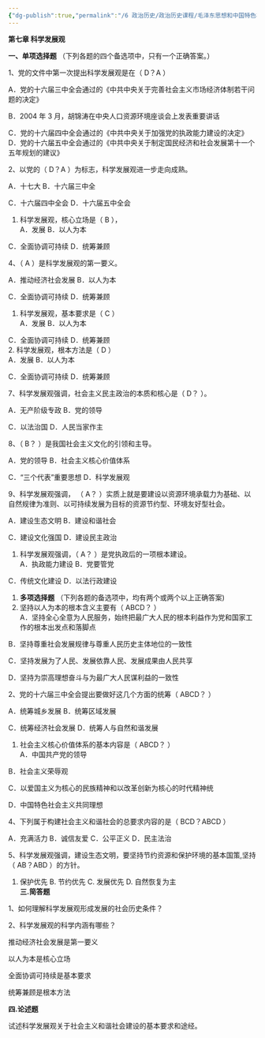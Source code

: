```yaml
---
{"dg-publish":true,"permalink":"/6 政治历史/政治历史课程/毛泽东思想和中国特色社会主义理论体系概论/第七章复习题 科学发展观/","title":"第七章复习题 科学发展观"}
---
```



**第七章 科学发展观**

**一、单项选择题** （下列各题的四个备选项中，只有一个正确答案。）

1、党的文件中第一次提出科学发展观是在（ D？A ）

A．党的十六届三中全会通过的《中共中央关于完善社会主义市场经济体制若干问题的决定》

B．2004 年 3 月，胡锦涛在中央人口资源环境座谈会上发表重要讲话

C．党的十六届四中全会通过的《中共中央关于加强党的执政能力建设的决定》 D．党的十六届五中全会通过的《中共中央关于制定国民经济和社会发展第十一个五年规划的建议》

2、以党的（ D？A ）为标志，科学发展观进一步走向成熟。

A．十七大 B．十六届三中全

C．十六届四中全会 D．十六届五中全会
1.  科学发展观，核心立场是（ B ），  
A．发展 B．以人为本

C．全面协调可持续 D．统筹兼顾

4、（ A ）是科学发展观的第一要义。

A．推动经济社会发展 B．以人为本

C．全面协调可持续 D．统筹兼顾
1.  科学发展观，基本要求是（ C ）  
A．发展 B．以人为本

C．全面协调可持续 D．统筹兼顾  
2.  科学发展观，根本方法是（ D ）  
A．发展 B．以人为本

C．全面协调可持续 D．统筹兼顾

7、科学发展观强调，社会主义民主政治的本质和核心是（ D？ ）。

A．无产阶级专政 B．党的领导

C．以法治国 D．人民当家作主

8、（ B？ ）是我国社会主义文化的引领和主导。

A．党的领导 B．社会主义核心价值体系

C．“三个代表”重要思想 D．科学发展观

9、科学发展观强调， （ A？ ）实质上就是要建设以资源环境承载力为基础、以自然规律为准则、以可持续发展为目标的资源节约型、环境友好型社会。

A．建设生态文明 B．建设和谐社会

C．建设文化强国 D．建设民主政治
1.  科学发展观强调，（ A？ ）是党执政后的一项根本建设。  
A．执政能力建设 B．党要管党

C．传统文化建设 D．以法行政建设
1.  **多项选择题** （下列各题的备选项中，均有两个或两个以上正确答案)
1.  坚持以人为本的根本含义主要有（ ABCD？ ）  
A．坚持全心全意为人民服务，始终把最广大人民的根本利益作为党和国家工作的根本出发点和落脚点

B．坚持尊重社会发展规律与尊重人民历史主体地位的一致性

C．坚持发展为了人民、发展依靠人民、发展成果由人民共享

D．坚持为崇高理想奋斗与为最广大人民谋利益的一致性

2、党的十六届三中全会提出要做好这几个方面的统筹（ ABCD？ ）

A．统筹城乡发展 B．统筹区域发展

C．统筹经济社会发展 D．统筹人与自然和谐发展
1.  社会主义核心价值体系的基本内容是（ ABCD？ ）  
A．中国共产党的领导

B．社会主义荣辱观

C．以爱国主义为核心的民族精神和以改革创新为核心的时代精神统

D．中国特色社会主义共同理想

4、下列属于构建社会主义和谐社会的总要求内容的是（ BCD？ABCD ）

A．充满活力 B．诚信友爱 C．公平正义 D．民主法治

5、科学发展观强调，建设生态文明，要坚持节约资源和保护环境的基本国策,坚持（ AB？ABD ）的方针。
1.  保护优先 B. 节约优先 C. 发展优先 D. 自然恢复为主  
**三.简答题**

1、如何理解科学发展观形成发展的社会历史条件？

2、科学发展观的科学内涵有哪些？

推动经济社会发展是第一要义

以人为本是核心立场

全面协调可持续是基本要求

统筹兼顾是根本方法

**四.论述题**

试述科学发展观关于社会主义和谐社会建设的基本要求和途经。